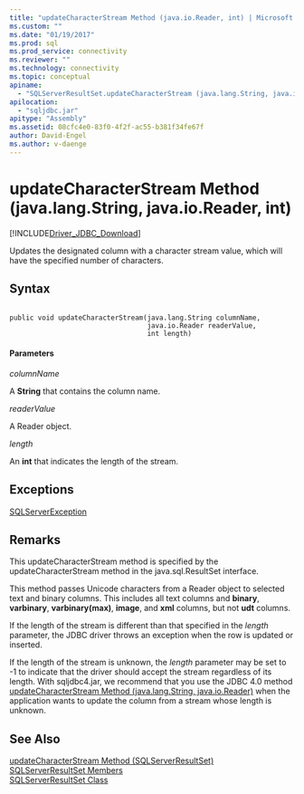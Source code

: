 ```yaml
---
title: "updateCharacterStream Method (java.io.Reader, int) | Microsoft Docs"
ms.custom: ""
ms.date: "01/19/2017"
ms.prod: sql
ms.prod_service: connectivity
ms.reviewer: ""
ms.technology: connectivity
ms.topic: conceptual
apiname: 
  - "SQLServerResultSet.updateCharacterStream (java.lang.String, java.io.Reader, int)"
apilocation: 
  - "sqljdbc.jar"
apitype: "Assembly"
ms.assetid: 08cfc4e0-83f0-4f2f-ac55-b381f34fe67f
author: David-Engel
ms.author: v-daenge
---
```

# updateCharacterStream Method (java.lang.String, java.io.Reader, int)
[!INCLUDE[Driver_JDBC_Download](../../../includes/driver_jdbc_download.md)]

  Updates the designated column with a character stream value, which will have the specified number of characters.  
  
## Syntax  
  
```  
  
public void updateCharacterStream(java.lang.String columnName,  
                                  java.io.Reader readerValue,  
                                  int length)  
```  
  
#### Parameters  
 *columnName*  
  
 A **String** that contains the column name.  
  
 *readerValue*  
  
 A Reader object.  
  
 *length*  
  
 An **int** that indicates the length of the stream.  
  
## Exceptions  
 [SQLServerException](../../../connect/jdbc/reference/sqlserverexception-class.md)  
  
## Remarks  
 This updateCharacterStream method is specified by the updateCharacterStream method in the java.sql.ResultSet interface.  
  
 This method passes Unicode characters from a Reader object to selected text and binary columns. This includes all text columns and **binary**, **varbinary**, **varbinary(max)**, **image**, and **xml** columns, but not **udt** columns.  
  
 If the length of the stream is different than that specified in the *length* parameter, the JDBC driver throws an exception when the row is updated or inserted.  
  
 If the length of the stream is unknown, the *length* parameter may be set to -1 to indicate that the driver should accept the stream regardless of its length. With sqljdbc4.jar, we recommend that you use the JDBC 4.0 method [updateCharacterStream Method &#40;java.lang.String, java.io.Reader&#41;](../../../connect/jdbc/reference/updatecharacterstream-method-java-lang-string-java-io-reader.md) when the application wants to update the column from a stream whose length is unknown.  
  
## See Also  
 [updateCharacterStream Method &#40;SQLServerResultSet&#41;](../../../connect/jdbc/reference/updatecharacterstream-method-sqlserverresultset.md)   
 [SQLServerResultSet Members](../../../connect/jdbc/reference/sqlserverresultset-members.md)   
 [SQLServerResultSet Class](../../../connect/jdbc/reference/sqlserverresultset-class.md)  
  
  

